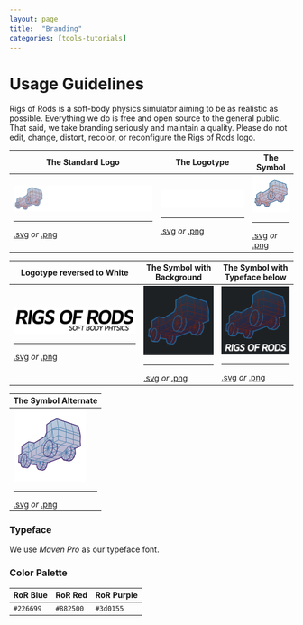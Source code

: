 ```yaml
---
layout: page
title:  "Branding"
categories: [tools-tutorials]
---
```


# Usage Guidelines

Rigs of Rods is a soft-body physics simulator aiming to be as realistic as possible. Everything we do is free and open source to the general public. That said, we take branding seriously and maintain a quality. Please do not edit, change, distort, recolor, or reconfigure the Rigs of Rods logo.

| The Standard Logo | The Logotype | The Symbol |
|-------|--------|---------|
| ![1](/images/branding/RoR_Logo.png) <hr> [.svg](/images/branding/RoR_Logo.svg) *or* [.png](/images/branding/RoR_Logo.png) | ![2](/images/branding/RoR_Logo_Text.png) <hr> [.svg](/images/branding/RoR_Logo_Text.svg) *or* [.png](/images/branding/RoR_Logo_Text.png) | ![3](/images/branding/RoR_Logo_TT.png) <hr> [.svg](/images/branding/RoR_Logo_TT.svg) *or* [.png](/images/branding/RoR_Logo_TT.png) |

| Logotype reversed to White | The Symbol with Background | The Symbol with Typeface below |
|-------|--------|---------|
| ![4](/images/branding/RoR_Logo_Text_Dark.png) <hr> [.svg](/images/branding/RoR_Logo_Text_Dark.svg) *or* [.png](/images/branding/RoR_Logo_Text_Dark.png) | ![5](/images/branding/RoR_Logo_discord_icon.png) <hr> [.svg](/images/branding/RoR_Logo_discord_icon.svg) *or* [.png](/images/branding/RoR_Logo_discord_icon.png) | ![6](/images/branding/RoR_Logo_github.png) <hr> [.svg](/images/branding/RoR_Logo_github.svg) *or* [.png](/images/branding/RoR_Logo_github.png) |

| The Symbol Alternate |
|-------|
| ![7](/images/branding/RoR_Logo_TT_Dark2.png) <hr> [.svg](/images/branding/RoR_Logo_TT_Dark2.svg) *or* [.png](/images/branding/RoR_Logo_TT_Dark2.png) |

### Typeface

We use *Maven Pro* as our typeface font.

### Color Palette

| RoR Blue | RoR Red | RoR Purple |
|-------|--------|---------|
|`#226699`|`#882500`|`#3d0155`|